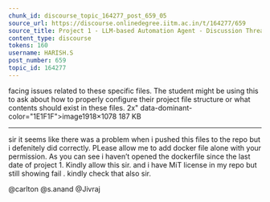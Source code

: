 ```yaml
---
chunk_id: discourse_topic_164277_post_659_05
source_url: https://discourse.onlinedegree.iitm.ac.in/t/164277/659
source_title: Project 1 - LLM-based Automation Agent - Discussion Thread [TDS Jan 2025]
content_type: discourse
tokens: 160
username: HARISH.S
post_number: 659
topic_id: 164277
---
```


 facing issues related to these specific files. The student might be using this to ask about how to properly configure their project file structure or what contents should exist in these files. 2x" data-dominant-color="1E1F1F">image1918×1078 187 KB

---

sir it seems like there was a problem when i pushed this files to the repo but i defenitely did correctly. PLease allow me to add docker file alone with your permission. As you can see i haven’t opened the dockerfile since the last date of project 1. Kindly allow this sir. and i have MiT license in my repo but still showing fail . kindly check that also sir.

@carlton @s.anand @Jivraj
